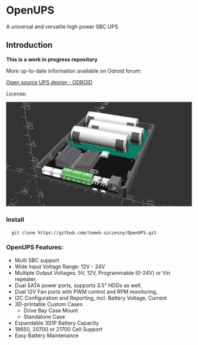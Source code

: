 # OpenUPS

A universal and versatile high power SBC UPS

## Introduction

**This is a work in progress repository**

More up-to-date information available on Odroid forum:

[Open source UPS design - ODROID](https://forum.odroid.com/viewtopic.php?f=55&t=46481)

License:

![Image](case/OpenUPS_PCB.png)

### Install
```
  git clone https://github.com/tomek-szczesny/OpenUPS.git

```

### OpenUPS Features:
-  Multi SBC support
-  Wide Input Voltage Range: 12V - 24V
-  Multiple Output Voltages: 5V, 12V, Programmable (0-24V) or Vin repeater,
-  Dual SATA power ports, supports 3.5" HDDs as well,
-  Dual 12V Fan ports with PWM control and RPM monitoring,
-  I2C Configuration and Reporting, incl. Battery Voltage, Current
-  3D-printable Custom Cases
   - Drive Bay Case Mount
   - Standalone Case
-  Expandable 3S1P Battery Capacity
-  18650, 20700 or 21700 Cell Support
-  Easy Battery Maintenance
